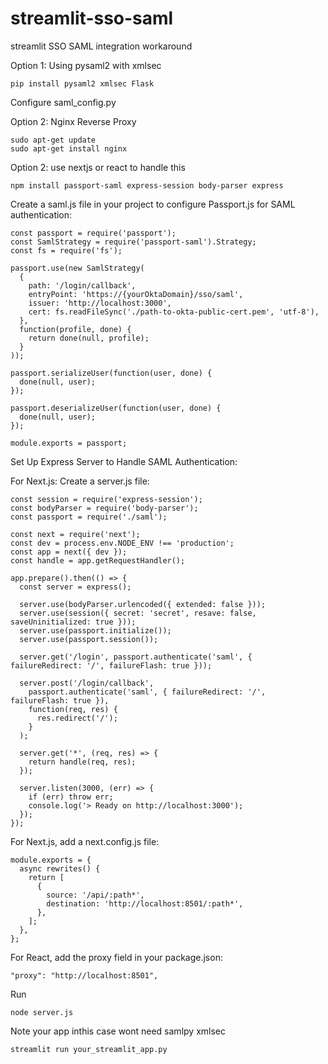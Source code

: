 # streamlit-sso-saml
streamlit SSO SAML integration workaround 

Option 1: Using pysaml2 with xmlsec
```
pip install pysaml2 xmlsec Flask
```
Configure saml_config.py

Option 2: Nginx Reverse Proxy
```
sudo apt-get update
sudo apt-get install nginx
```

Option 2: use nextjs or react to handle this
```
npm install passport-saml express-session body-parser express
```
Create a saml.js file in your project to configure Passport.js for SAML authentication:

```
const passport = require('passport');
const SamlStrategy = require('passport-saml').Strategy;
const fs = require('fs');

passport.use(new SamlStrategy(
  {
    path: '/login/callback',
    entryPoint: 'https://{yourOktaDomain}/sso/saml',
    issuer: 'http://localhost:3000',
    cert: fs.readFileSync('./path-to-okta-public-cert.pem', 'utf-8'),
  },
  function(profile, done) {
    return done(null, profile);
  }
));

passport.serializeUser(function(user, done) {
  done(null, user);
});

passport.deserializeUser(function(user, done) {
  done(null, user);
});

module.exports = passport;
```

Set Up Express Server to Handle SAML Authentication:

For Next.js: Create a server.js file:

```const express = require('express');
const session = require('express-session');
const bodyParser = require('body-parser');
const passport = require('./saml');

const next = require('next');
const dev = process.env.NODE_ENV !== 'production';
const app = next({ dev });
const handle = app.getRequestHandler();

app.prepare().then(() => {
  const server = express();

  server.use(bodyParser.urlencoded({ extended: false }));
  server.use(session({ secret: 'secret', resave: false, saveUninitialized: true }));
  server.use(passport.initialize());
  server.use(passport.session());

  server.get('/login', passport.authenticate('saml', { failureRedirect: '/', failureFlash: true }));

  server.post('/login/callback',
    passport.authenticate('saml', { failureRedirect: '/', failureFlash: true }),
    function(req, res) {
      res.redirect('/');
    }
  );

  server.get('*', (req, res) => {
    return handle(req, res);
  });

  server.listen(3000, (err) => {
    if (err) throw err;
    console.log('> Ready on http://localhost:3000');
  });
});
```

For Next.js, add a next.config.js file:

```
module.exports = {
  async rewrites() {
    return [
      {
        source: '/api/:path*',
        destination: 'http://localhost:8501/:path*',
      },
    ];
  },
};
```
For React, add the proxy field in your package.json:

```
"proxy": "http://localhost:8501",
```
Run
```
node server.js
```
Note your app inthis case wont need samlpy xmlsec
```
streamlit run your_streamlit_app.py
```
